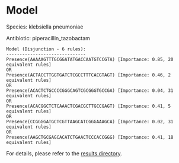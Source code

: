 
# Model

Species: klebsiella pneumoniae

Antibiotic: piperacillin_tazobactam

```
Model (Disjunction - 6 rules):
------------------------------
Presence(AAAAAGTTTGCGGATATGACCAATGTCCGTA) [Importance: 0.85, 20 equivalent rules]
OR
Presence(ACTACCTTGGTGATCTCGCCTTTCACGTAGT) [Importance: 0.46, 2 equivalent rules]
OR
Presence(ACACTCTGCCCCGGGCAGTCGCGGGTGCCGA) [Importance: 0.04, 31 equivalent rules]
OR
Presence(ACACGGCTCTCAAACTCGACGCTTGCCGAGT) [Importance: 0.41, 5 equivalent rules]
OR
Presence(CCGGGGATGCTCGTTAAGCATCGGGAAAGCA) [Importance: 0.02, 31 equivalent rules]
OR
Presence(AAGCTGCGAGCACATCTGAACTCCCACCGGG) [Importance: 0.41, 18 equivalent rules]

```

For details, please refer to the [results directory](../../../../../results/scm_b/klebsiella+pneumoniae/piperacillin_tazobactam/repeat_7/).

